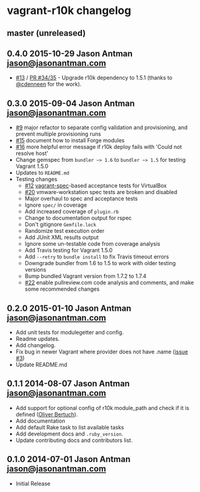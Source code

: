 # vagrant-r10k changelog

## master (unreleased)

## 0.4.0 2015-10-29 Jason Antman <jason@jasonantman.com>

* [#13]() / [PR #34/35](https://github.com/jantman/vagrant-r10k/pull/35) - Upgrade r10k dependency to 1.5.1 (thanks to [@cdenneen](https://github.com/cdenneen) for the work).

## 0.3.0 2015-09-04 Jason Antman <jason@jasonantman.com>

* [#9](https://github.com/jantman/vagrant-r10k/issues/9) major refactor to separate config validation and provisioning, and prevent multiple provisioning runs
* [#15](https://github.com/jantman/vagrant-r10k/issues/17) document how to install Forge modules
* [#16](https://github.com/jantman/vagrant-r10k/issues/16) more helpful error message if r10k deploy fails with 'Could not resolve host'
* Change gemspec from ``bundler ~> 1.6`` to ``bundler ~> 1.5`` for testing Vagrant 1.5.0
* Updates to ``README.md``
* Testing changes
  * [#12](https://github.com/jantman/vagrant-r10k/issues/12) [vagrant-spec](https://github.com/mitchellh/vagrant-spec/)-based acceptance tests for VirtualBox
  * [#20](https://github.com/jantman/vagrant-r10k/issues/20) vmware-workstation spec tests are broken and disabled
  * Major overhaul to spec and acceptance tests
  * Ignore ``spec/`` in coverage
  * Add increased coverage of ``plugin.rb``
  * Change to documentation output for rspec
  * Don't gitignore ``Gemfile.lock``
  * Randomize test execution order
  * Add JUnit XML results output
  * Ignore some un-testable code from coverage analysis
  * Add Travis testing for Vagrant 1.5.0
  * Add ``--retry`` to ``bundle install`` to fix Travis timeout errors
  * Downgrade bundler from 1.6 to 1.5 to work with older testing versions
  * Bump bundled Vagrant version from 1.7.2 to 1.7.4
  * [#22](https://github.com/jantman/vagrant-r10k/issues/22) enable pullreview.com code analysis and comments, and make some recommended changes

## 0.2.0 2015-01-10 Jason Antman <jason@jasonantman.com>

* Add unit tests for modulegetter and config.
* Readme updates.
* Add changelog.
* Fix bug in newer Vagrant where provider does not have .name ([issue #3](https://github.com/jantman/vagrant-r10k/issues/3))
* Update README.md

## 0.1.1 2014-08-07 Jason Antman <jason@jasonantman.com>

* Add support for optional config of r10k module_path and check if it is defined ([Oliver Bertuch](https://github.com/poikilotherm)).
* Add documentation
* Add default Rake task to list available tasks
* Add development docs and `.ruby_version`.
* Update contributing docs and contributors list.

## 0.1.0 2014-07-01 Jason Antman <jason@jasonantman.com>

* Initial Release
